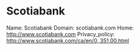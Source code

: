 
# Scotiabank

Name: Scotiabank
Domain: scotiabank.com
Home: http://www.scotiabank.com
Privacy_policy: http://www.scotiabank.com/ca/en/0,,351,00.html

